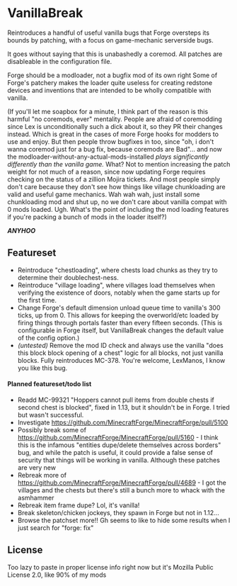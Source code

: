 VanillaBreak
============

Reintroduces a handful of useful vanilla bugs that Forge oversteps its bounds by patching, with a focus on game-mechanic serverside bugs.

It goes without saying that this is unabashedly a coremod. All patches are disableable in the configuration file.

Forge should be a modloader, not a bugfix mod of its own right Some of Forge's patchery makes the loader quite useless for creating redstone devices and inventions that are intended to be wholly compatible with vanilla.

(If you'll let me soapbox for a minute, I think part of the reason is this harmful "no coremods, ever" mentality. People are afraid of coremodding since Lex is unconditionally such a dick about it, so they PR their changes instead. Which is great in the cases of more Forge hooks for modders to use and enjoy. But then people throw bugfixes in too, since "oh, i don't wanna coremod just for a bug fix, because coremods are Bad"... and now the modloader-without-any-actual-mods-installed *plays significantly differently than the vanilla game.* What? Not to mention increasing the patch weight for not much of a reason, since now updating Forge requires checking on the status of a zillion Mojira tickets. And most people simply don't care because they don't see how things like village chunkloading are valid and useful game mechanics. Wah wah wah, just install some chunkloading mod and shut up, no we don't care about vanilla compat with 0 mods loaded. Ugh. What's the point of including the mod loading features if you're packing a bunch of mods in the loader itself?)

***ANYHOO***

## Featureset

* Reintroduce "chestloading", where chests load chunks as they try to determine their doublechest-ness.
* Reintroduce "village loading", where villages load themselves when verifying the existence of doors, notably when the game starts up for the first time.
* Change Forge's default dimension unload queue time to vanilla's 300 ticks, up from 0. This allows for keeping the overworld/etc loaded by firing things through portals faster than every fifteen seconds. (This is configurable in Forge itself, but VanillaBreak changes the default value of the config option.)
* *(untested)* Remove the mod ID check and always use the vanilla "does this block block opening of a chest" logic for all blocks, not just vanilla blocks. Fully reintroduces MC-378. You're welcome, LexManos, I know you like this bug.

#### Planned featureset/todo list

* Readd MC-99321 "Hoppers cannot pull items from double chests if second chest is blocked", fixed in 1.13, but it shouldn't be in Forge. I tried but wasn't successful.
* Investigate https://github.com/MinecraftForge/MinecraftForge/pull/5100
* Possibly break some of https://github.com/MinecraftForge/MinecraftForge/pull/5160 - I think this is the infamous "entities dupe/delete themselves across borders" bug, and while the patch is useful, it could provide a false sense of security that things will be working in vanilla. Although these patches are very new
* Rebreak more of https://github.com/MinecraftForge/MinecraftForge/pull/4689 - I got the villages and the chests but there's still a bunch more to whack with the asmhammer
* Rebreak item frame dupe? Lol, it's vanilla!
* Break skeleton/chicken jockeys, they spawn in Forge but not in 1.12...
* Browse the patchset more!! Gh seems to like to hide some results when I just search for "forge: fix"

## License

Too lazy to paste in proper license info right now but it's Mozilla Public License 2.0, like 90% of my mods
